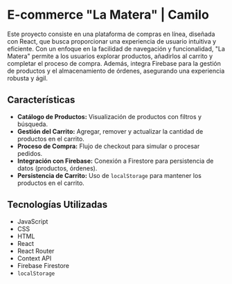# E-commerce "La Matera" | Camilo

Este proyecto consiste en una plataforma de compras en línea, diseñada con React, que busca proporcionar una experiencia de usuario intuitiva y eficiente. Con un enfoque en la facilidad de navegación y funcionalidad, "La Matera" permite a los usuarios explorar productos, añadirlos al carrito y completar el proceso de compra. Además, integra Firebase para la gestión de productos y el almacenamiento de órdenes, asegurando una experiencia robusta y ágil.

## Características

- **Catálogo de Productos:** Visualización de productos con filtros y búsqueda.
- **Gestión del Carrito:** Agregar, remover y actualizar la cantidad de productos en el carrito.
- **Proceso de Compra:** Flujo de checkout para simular o procesar pedidos.
- **Integración con Firebase:** Conexión a Firestore para persistencia de datos (productos, órdenes).
- **Persistencia de Carrito:** Uso de `localStorage` para mantener los productos en el carrito.

## Tecnologías Utilizadas

- JavaScript
- CSS
- HTML
- React
- React Router
- Context API
- Firebase Firestore
- `localStorage`

